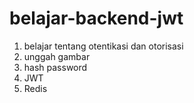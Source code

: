 # belajar-backend-jwt
1. belajar tentang otentikasi dan otorisasi
2. unggah gambar
3. hash password
4. JWT
5. Redis
